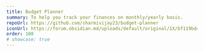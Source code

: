 ```yaml
---
title: Budget Planner
summary: To help you track your finances on monthly/yearly basis.  
repoUrl: https://github.com/sharmivijay23/budget-planner
iconUrl: https://forum.obsidian.md/uploads/default/original/1X/bf119bd48f748f4fd2d65f2d1bb05d3c806883b5.png 
order: 100
# showcase: true
---
```






